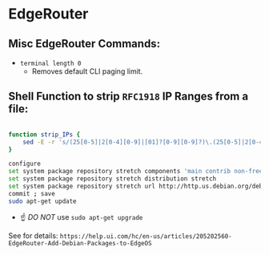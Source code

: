 # EdgeRouter

## Misc EdgeRouter Commands:

-   `terminal length 0`
    -   Removes default CLI paging limit.

## Shell Function to strip `RFC1918` IP Ranges from a file:

```bash

function strip_IPs {
	sed -E -r 's/(25[0-5]|2[0-4][0-9]|[01]?[0-9][0-9]?)\.(25[0-5]|2[0-4][0-9]|[01]?[0-9][0-9]?)\.(25[0-5]|2[0-4][0-9]|[01]?[0-9][0-9]?)\.(25[0-5]|2[0-4][0-9]|[01]?[0-9][0-9]?)/$IP_ADDRESSES/g' $1
}

```
```bash
configure
set system package repository stretch components 'main contrib non-free'
set system package repository stretch distribution stretch
set system package repository stretch url http://http.us.debian.org/debian
commit ; save
sudo apt-get update
```
-   ☝️ *DO NOT* use `sudo apt-get upgrade`

See for details:
`https://help.ui.com/hc/en-us/articles/205202560-EdgeRouter-Add-Debian-Packages-to-EdgeOS`

